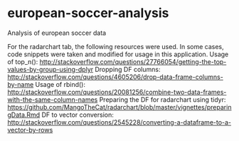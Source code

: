 # european-soccer-analysis
Analysis of european soccer data

For the radarchart tab, the following resources were used. In some cases, code snippets were taken and modified for usage in this application.
Usage of top_n(): http://stackoverflow.com/questions/27766054/getting-the-top-values-by-group-using-dplyr
Dropping DF columns: http://stackoverflow.com/questions/4605206/drop-data-frame-columns-by-name
Usage of rbind(): http://stackoverflow.com/questions/20081256/combine-two-data-frames-with-the-same-column-names
Preparing the DF for radarchart using tidyr: https://github.com/MangoTheCat/radarchart/blob/master/vignettes/preparingData.Rmd
DF to vector conversion: http://stackoverflow.com/questions/2545228/converting-a-dataframe-to-a-vector-by-rows